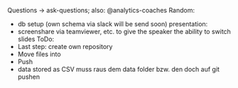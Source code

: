 Questions -> ask-questions; also: @analytics-coaches
Random:
-	db setup (own schema via slack will be send soon)
presentation:
- screenshare via teamviewer, etc. to give the speaker the ability to switch slides
ToDo:
-	Last step: create own repository
  -	Move files into
  -	Push
  - data stored as CSV muss raus dem data folder bzw. den doch auf git pushen
